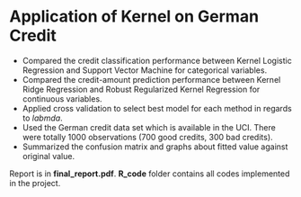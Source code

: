 # Application of Kernel on German Credit

- Compared the credit classification performance between Kernel Logistic Regression and Support Vector Machine for categorical variables. 
- Compared the credit-amount prediction performance between Kernel Ridge Regression and Robust Regularized Kernel Regression for continuous variables.
- Applied cross validation to select best model for each method in regards to *labmda*.  
- Used the German credit data set which is available in the UCI. There were totally 1000 observations (700 good credits, 300 bad credits).
- Summarized the confusion matrix and graphs about fitted value against original value.

Report is in **final_report.pdf**. **R_code** folder contains all codes implemented in the project.
